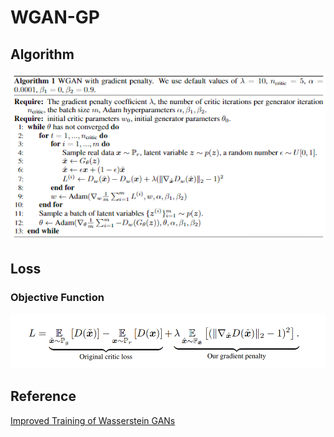 # WGAN-GP

## Algorithm 
![](./images/algorithm.png)

## Loss
### Objective Function
![](./images/objective_function.png)

## Reference
[Improved Training of Wasserstein GANs](https://arxiv.org/pdf/1704.00028)
